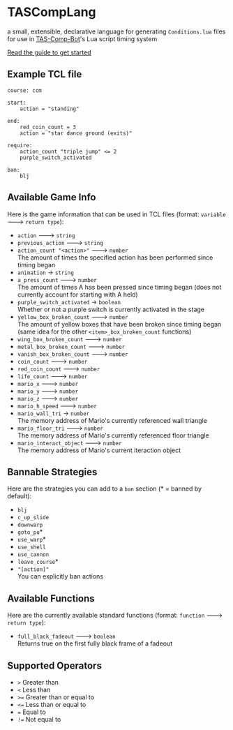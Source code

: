 # TASCompLang
a small, extensible, declarative language for generating `Conditions.lua` files for use in [TAS-Comp-Bot](https://github.com/bxrru/TAS-Comp-Bot)'s Lua script timing system

[Read the guide to get started](https://github.com/tjk113/TASCompLang/blob/main/GUIDE.md)

## Example TCL file
```
course: ccm

start:
    action = "standing"

end:
    red_coin_count = 3
    action = "star dance ground (exits)"

require:
    action_count "triple jump" <= 2
    purple_switch_activated

ban:
    blj
```

## Available Game Info
Here is the game information that can be used in TCL files (format: `variable` 🡒 `return type`):  
- `action` 🡒 `string`
- `previous_action` 🡒 `string`
- `action_count "<action>"` 🡒 `number`  
The amount of times the specified action has been performed since timing began
- `animation` -> `string`
- `a_press_count` 🡒 `number`  
The amount of times A has been pressed since timing began (does not currently account for starting with A held)
- `purple_switch_activated` -> `boolean`  
Whether or not a purple switch is currently activated in the stage
- `yellow_box_broken_count` 🡒 `number`  
The amount of yellow boxes that have been broken since timing began (same idea for the other `<item>_box_broken_count` functions)
- `wing_box_broken_count` 🡒 `number`
- `metal_box_broken_count` 🡒 `number`
- `vanish_box_broken_count` 🡒 `number`
- `coin_count` 🡒 `number`
- `red_coin_count` 🡒 `number`
- `life_count` 🡒 `number`
- `mario_x` 🡒 `number`
- `mario_y` 🡒 `number`
- `mario_z` 🡒 `number`
- `mario_h_speed` 🡒 `number`
- `mario_wall_tri` -> `number`  
The memory address of Mario's currently referenced wall triangle
- `mario_floor_tri` 🡒 `number`  
The memory address of Mario's currently referenced floor triangle
- `mario_interact_object` 🡒 `number`  
The memory address of Mario's current iteraction object

## Bannable Strategies
Here are the strategies you can add to a `ban` section (\* = banned by default):    
- `blj`
- `c_up_slide`
- `downwarp`
- `goto_pu`*
- `use_warp`*
- `use_shell`
- `use_cannon`
- `leave_course`*
- `"[action]"`  
You can explicitly ban actions

## Available Functions
Here are the currently available standard functions (format: `function` 🡒 `return type`):
- `full_black_fadeout` 🡒 `boolean`  
Returns true on the first fully black frame of a fadeout

## Supported Operators
- `>` Greater than
- `<` Less than
- `>=` Greater than or equal to
- `<=` Less than or equal to
- `=` Equal to
- `!=` Not equal to
